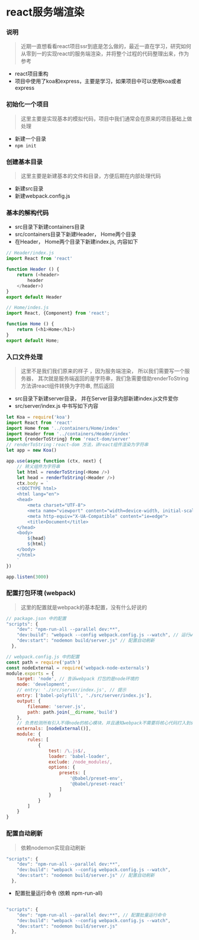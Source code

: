 # react服务端渲染

### 说明
> 近期一直想看看react项目ssr到底是怎么做的，最近一直在学习，研究如何从零到一的实现react的服务端渲染，并将整个过程的代码整理出来，作为参考
- react项目重构
- 项目中使用了koa和express，主要是学习，如果项目中可以使用koa或者express

### 初始化一个项目
> 这里主要是实现基本的模拟代码，项目中我们通常会在原来的项目基础上做处理
- 新建一个目录
- `npm init `

### 创建基本目录
> 这里主要是新建基本的文件和目录，方便后期在内部处理代码
- 新建src目录
- 新建webpack.config.js 
### 基本的解构代码
- src目录下新建containers目录
- src/containers目录下新建Header， Home两个目录
- 在Header， Home两个目录下新建index.js, 内容如下
```js
// Header/index.js
import React from 'react'

function Header () {
    return (<header>
        header
    </header>)
}
export default Header

// Home/indes.js
import React, {Component} from 'react';

function Home () {
    return (<h1>Home</h1>)
}
export default Home;
```

### 入口文件处理
> 这里不是我们我们原来的样子 ，因为服务端渲染， 所以我们需要写一个服务器，
> 其次就是服务端返回的是字符串，我们急需要借助renderToString方法讲react组件转换为字符串, 然后返回
- src目录下新建server目录， 并在Server目录内部新建index.js文件爱你
-  src/server/index.js 中书写如下内容

```js
let Koa = require('koa')
import React from 'react'
import Home from '../containers/Home/index'
import Header from '../containers/Header/index'
import {renderToString} from 'react-dom/server'
// renderToString：react-dom 方法，讲react组件渲染为字符串
let app = new Koa()

app.use(async function (ctx, next) {
    // 转义组件为字符串
    let html = renderToString(<Home />)
    let head = renderToString(<Header />)
    ctx.body = `
    <!DOCTYPE html>
    <html lang="en">
    <head>
        <meta charset="UTF-8">
        <meta name="viewport" content="width=device-width, initial-scale=1.0">
        <meta http-equiv="X-UA-Compatible" content="ie=edge">
        <title>Document</title>
    </head>
    <body>
        ${head}
        ${html}
    </body>
    </html>
    `
})

app.listen(3000)
```
### 配置打包环境 (webpack)
> 这里的配置就是webpack的基本配置，没有什么好说的
```js
// package.json 中的配置
"scripts": {
    "dev": "npm-run-all --parallel dev:**", 
    "dev:build": "webpack --config webpack.config.js --watch", // 运行webpack ，--watch 文件改动自动打包
    "dev:start": "nodemon build/server.js" // 配置自动刷新
  },

// webpack.config.js 中的配置
const path = require('path')
const nodeExternal = require('webpack-node-externals')
module.exports = {
    target: 'node', // 告诉webpack 打包的是node环境的
    mode: 'development', 
    // entry: './src/server/index.js', // 提示
    entry: ['babel-polyfill', './src/server/index.js'],
    output: {
        filename: 'server.js',
        path: path.join(__dirname,'build')
    },
    // 负责检测所有引入不得node的核心模块，并且通知webpack不需要将核心代码打入到server.js 文件中去
    externals: [nodeExternal()],
    module: {
        rules: [
            {
                test: /\.js$/,
                loader: 'babel-loader',
                exclude: /node_modules/,
                options: {
                    presets: [
                        '@babel/preset-env',
                        '@babel/preset-react'
                    ]
                }
            }
        ]
    }
}
```
### 配置自动刷新
> 依赖nodemon实现自动刷新
```js
"scripts": {
    "dev": "npm-run-all --parallel dev:**", 
    "dev:build": "webpack --config webpack.config.js --watch", 
    "dev:start": "nodemon build/server.js" // 配置自动刷新
  },
```
- 配置批量运行命令 (依赖 npm-run-all)
```js

"scripts": {
    "dev": "npm-run-all --parallel dev:**", // 配置批量运行命令
    "dev:build": "webpack --config webpack.config.js --watch",
    "dev:start": "nodemon build/server.js"
  },
```